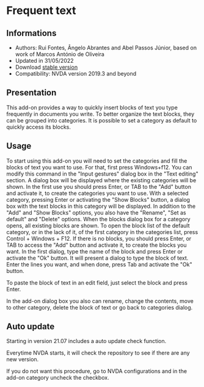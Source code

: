 # Frequent text #


## Informations
* Authors: Rui Fontes, Ângelo Abrantes and Abel Passos Júnior, based on work of Marcos António de Oliveira
* Updated in 31/05/2022
* Download [stable version][1]
* Compatibility: NVDA version 2019.3 and beyond


## Presentation
This add-on provides a way to quickly insert blocks of text you type frequently in documents you write.
To better organize the text blocks, they can be grouped into categories.
It is possible to set a category as default to quickly access its blocks.


## Usage
To start using this add-on you will need to set the categories and fill the blocks of text you want to use.
For that, first press Windows+f12. You can modify this command in the "Input gestures" dialog box in the "Text editing" section.
A dialog box will be displayed where the existing categories will be shown. In the first use you should press Enter, or TAB to the "Add" button and activate it, to create the categories you want to use.
With a selected category, pressing Enter or activating the "Show Blocks" button, a dialog box with the text blocks in this category will be displayed.
In addition to the "Add" and "Show Blocks" options, you also have the "Rename", "Set as default" and "Delete" options.
When the blocks dialog box for a category opens,  all existing blocks are shown.
To open the block list of the default category, or in the lack of it, of the first category in the categories list, press Control + Windows + F12.
If there is no blocks, you should press Enter, or TAB to access the "Add" button and activate it, to create the blocks you want.
In the first dialog, type the name of the block and press Enter or activate the "Ok" button.
It will present a dialog to type the block of text.
Enter the lines you want, and when done, press Tab and activate the "Ok" button.

To paste the block of text in an edit field, just select the block and press Enter.

In the add-on dialog box you also can rename, change the contents, move to other category, delete the block of text or go back to categories dialog.


## Auto update
Starting in version 21.07 includes a auto update check function.

Everytime NVDA starts, it will check the repository to see if there are any new version.

If you do not want this procedure, go to NVDA configurations and in the add-on category uncheck the checkbox.

[1]: https://github.com/ruifontes/frequentText/releases/download/2022.05/frequentText-2022.05.nvda-addon
